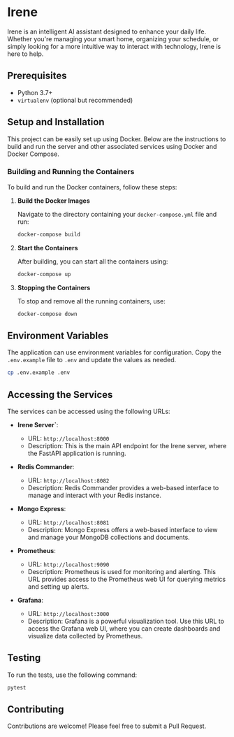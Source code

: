 # Irene

Irene is an intelligent AI assistant designed to enhance your daily life. Whether you're managing your smart home, organizing your schedule, or simply looking for a more intuitive way to interact with technology, Irene is here to help.

## Prerequisites

- Python 3.7+
- `virtualenv` (optional but recommended)

## Setup and Installation

This project can be easily set up using Docker. Below are the instructions to build and run the server and other associated services using Docker and Docker Compose.

### Building and Running the Containers

To build and run the Docker containers, follow these steps:

1. **Build the Docker Images**

   Navigate to the directory containing your `docker-compose.yml` file and run:

   ```bash
   docker-compose build
   ```

2. **Start the Containers**

   After building, you can start all the containers using:

   ```bash
   docker-compose up
   ```

3. **Stopping the Containers**

   To stop and remove all the running containers, use:

   ```bash
   docker-compose down
   ```

## Environment Variables

The application can use environment variables for configuration. Copy the `.env.example` file to `.env` and update the values as needed.

```bash
cp .env.example .env
```

## Accessing the Services

The services can be accessed using the following URLs:

- **Irene Server`**: 
  - URL: `http://localhost:8000`
  - Description: This is the main API endpoint for the Irene server, where the FastAPI application is running.

- **Redis Commander**: 
  - URL: `http://localhost:8082`
  - Description: Redis Commander provides a web-based interface to manage and interact with your Redis instance.

- **Mongo Express**: 
  - URL: `http://localhost:8081`
  - Description: Mongo Express offers a web-based interface to view and manage your MongoDB collections and documents.

- **Prometheus**: 
  - URL: `http://localhost:9090`
  - Description: Prometheus is used for monitoring and alerting. This URL provides access to the Prometheus web UI for querying metrics and setting up alerts.

- **Grafana**: 
  - URL: `http://localhost:3000`
  - Description: Grafana is a powerful visualization tool. Use this URL to access the Grafana web UI, where you can create dashboards and visualize data collected by Prometheus.

## Testing

To run the tests, use the following command:

```bash
pytest
```

## Contributing

Contributions are welcome! Please feel free to submit a Pull Request.
